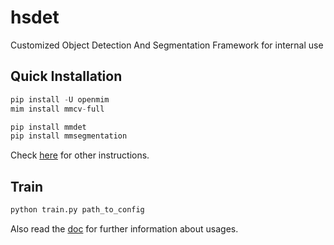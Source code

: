 # hsdet
Customized Object Detection And Segmentation Framework for internal use

## Quick Installation
```python
pip install -U openmim
mim install mmcv-full

pip install mmdet
pip install mmsegmentation
```
Check [here](https://mmdetection.readthedocs.io/en/latest/get_started.html#installation) for other instructions.

## Train
```python
python train.py path_to_config
```
Also read the [doc](https://mmdetection.readthedocs.io/en/latest/) for further information about usages.
